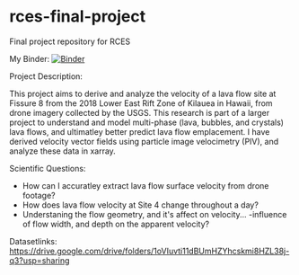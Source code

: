 # rces-final-project
Final project repository for RCES

My Binder:
[![Binder](https://mybinder.org/badge_logo.svg)](https://mybinder.org/v2/gh/jbaur1/rces-final-project/HEAD)

Project Description:

This project aims to derive and analyze the velocity of a lava flow site at Fissure 8 from the 2018 Lower East Rift Zone of Kilauea in Hawaii,  from drone imagery collected by the USGS. This research is part of a larger project to understand and model multi-phase (lava, bubbles, and crystals) lava flows, and ultimatley better predict lava flow emplacement. I have derived velocity vector fields using particle image velocimetry (PIV), and analyze these data in xarray. 


Scientific Questions:

- How can I accuratley extract lava flow surface velocity from drone footage?
- How does lava flow velocity at Site 4 change throughout a day?
- Understaning the flow geometry, and it's affect on velocity...
       -influence of flow width, and depth on the apparent velocity?
   

Datasetlinks: https://drive.google.com/drive/folders/1oVIuvti11dBUmHZYhcskmi8HZL38j-q3?usp=sharing

